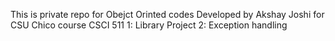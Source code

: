 This is private repo
for Obejct Orinted codes Developed by Akshay Joshi 
for CSU Chico course CSCI 511
1: Library Project
2: Exception handling
